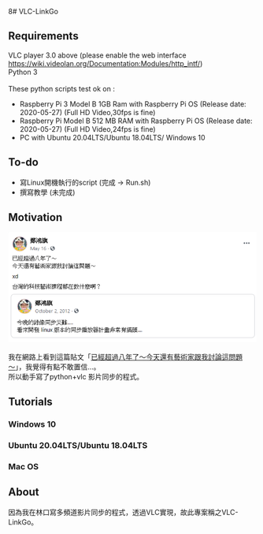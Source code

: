 8# VLC-LinkGo

## Requirements
VLC player 3.0 above (please enable the web interface https://wiki.videolan.org/Documentation:Modules/http_intf/)<br />
Python 3
<br />
<br />
These python scripts test ok on : <br />
* Raspberry Pi 3 Model B 1GB Ram with Raspberry Pi OS (Release date: 2020-05-27) (Full HD Video,30fps is fine)
* Raspberry Pi Model B 512 MB RAM with Raspberry Pi OS (Release date: 2020-05-27) (Full HD Video,24fps is fine)
* PC with Ubuntu 20.04LTS/Ubuntu 18.04LTS/ Windows 10


## To-do
* 寫Linux開機執行的script (完成 -> Run.sh)
* 撰寫教學 (未完成)

## Motivation
![已經超過八年了～今天還有藝術家跟我討論這問題～](/Snapshots/Snapshot_theReasonOfDoingThis.png)<br />
<br />
我在網路上看到這篇貼文「[已經超過八年了～今天還有藝術家跟我討論這問題～](https://www.facebook.com/honki/posts/10157377229111375)」，我覺得有點不敢置信...。<br />
所以動手寫了python+vlc 影片同步的程式。<br />
## Tutorials
### Windows 10
### Ubuntu 20.04LTS/Ubuntu 18.04LTS
### Mac OS

## About
因為我在林口寫多頻道影片同步的程式，透過VLC實現，故此專案稱之VLC-LinkGo。
